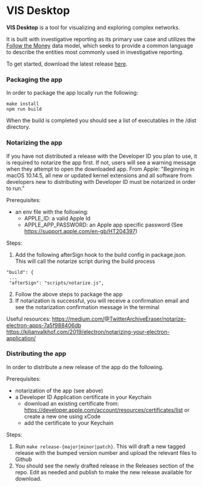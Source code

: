 # VIS Desktop

**VIS Desktop** is a tool for visualizing and exploring complex networks.

It is built with investigative reporting as its primary use case and utilizes the [Follow the Money](https://github.com/alephdata/followthemoney) data model, which seeks to provide a common language to describe the entities most commonly used in investigative reporting.

To get started, download the latest release [here](https://github.com/alephdata/visdesktop/releases).


### Packaging the app

In order to package the app locally run the following:
```
make install
npm run build
```
When the build is completed you should see a list of executables in the /dist directory.


### Notarizing the app

If you have not distributed a release with the Developer ID you plan to use, it is required to notarize the app first.  If not, users will see a warning message when they attempt to open the downloaded app. From Apple: "Beginning in macOS 10.14.5, all new or updated kernel extensions and all software from developers new to distributing with Developer ID must be notarized in order to run."

Prerequisites:
- an env file with the following:
  - APPLE_ID: a valid Apple Id
  - APPLE_APP_PASSWORD: an Apple app specific password (See https://support.apple.com/en-gb/HT204397)

Steps:
1. Add the following afterSign hook to the build config in package.json.  This will call the notarize script during the build process
```
"build": {
 ...
 "afterSign": "scripts/notarize.js",
```
2. Follow the above steps to package the app
3. If notarization is successful, you will receive a confirmation email and see the notarization confirmation message in the terminal

Useful resources:
https://medium.com/@TwitterArchiveEraser/notarize-electron-apps-7a5f988406db
https://kilianvalkhof.com/2019/electron/notarizing-your-electron-application/


### Distributing the app
In order to distribute a new release of the app do the following.

Prerequisites:
- notarization of the app (see above)
- a Developer ID Application certificate in your Keychain 
  - download an existing certificate from: https://developer.apple.com/account/resources/certificates/list or create a new one using xCode
  - add the certificate to your Keychain
  
Steps:
1. Run ```make release-{major|minor|patch}```.  This will draft a new tagged release with the bumped version number and upload the relevant files to Github
2. You should see the newly drafted release in the Releases section of the repo.  Edit as needed and publish to make the new release available for download.
